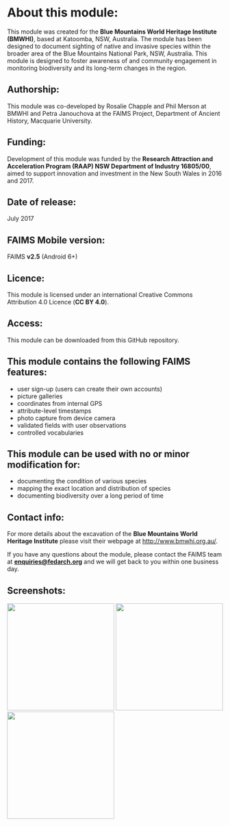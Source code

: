 # About this module:
This module was created for the **Blue Mountains World Heritage Institute (BMWHI)**, based at Katoomba, NSW, Australia. The module has been designed to document sighting of native and invasive species within the broader area of the Blue Mountains National Park, NSW, Australia. This module is designed to foster awareness of and community engagement in monitoring biodiversity and its long-term changes in the region.

## Authorship:
This module was co-developed by Rosalie Chapple and Phil Merson at BMWHI and Petra Janouchova at the FAIMS Project, Department of Ancient History, Macquarie University.
 
## Funding:
Development of this module was funded by the **Research Attraction and Acceleration Program (RAAP) NSW Department of Industry 16805/00**, aimed to support innovation and investment in the New South Wales in 2016 and 2017.

## Date of release:
July 2017

## FAIMS Mobile version:
FAIMS **v2.5** (Android 6+)
 
## Licence:
This module is licensed under an international Creative Commons Attribution 4.0 Licence (**CC BY 4.0**).

## Access:
This module can be downloaded from this GitHub repository. 

## This module contains the following FAIMS features: 
* user sign-up (users can create their own accounts)
* picture galleries
* coordinates from internal GPS
* attribute-level timestamps
* photo capture from device camera
* validated fields with user observations
* controlled vocabularies

## This module can be used with no or minor modification for:
* documenting the condition of various species
* mapping the exact location and distribution of species
* documenting biodiversity over a long period of time

## Contact info:
For more details about the excavation of the **Blue Mountains World Heritage Institute** please visit their webpage at http://www.bmwhi.org.au/.

If you have any questions about the module, please contact the FAIMS team at **enquiries@fedarch.org** and we will get back to you within one business day.
## Screenshots:

<p align="left">
  <img src="xxx" width="250"/>
  <img src="xxx" width="250"/>
  <img src="xxx" width="250"/>
</p>

